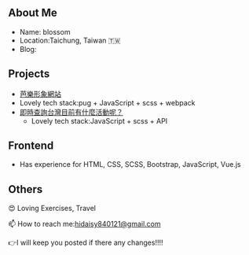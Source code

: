 ## About Me
* Name: blossom
* Location:Taichung, Taiwan 🇹🇼
* Blog: 

## Projects
* [芭樂形象網站](https://daisy840121.github.io/guava/dist/pages/index.html)
 * Lovely tech stack:pug + JavaScript + scss + webpack
* [即時查詢台灣目前有什麼活動呢？](https://daisy840121.github.io/festivalMAP/index.html) 
  * Lovely tech stack:JavaScript + scss + API
## Frontend
* Has experience for HTML, CSS, SCSS, Bootstrap, JavaScript, Vue.js 

## Others
😍 Loving Exercises, Travel  

📫 How to reach me:hidaisy840121@gmail.com  

👉I will keep you posted if there any changes!!!!
